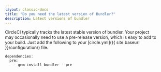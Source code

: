 ```yaml
---
layout: classic-docs
title: "Do you need the latest version of Bundler?"
description: Latest versions of bundler
---
```


CircleCI typically tracks the latest stable version of bundler.
Your project may occasionally need to use a pre-release version, which is easy to add to your build.
Just add the following to your [circle.yml]({{ site.baseurl }}/configuration/) file.

```
dependencies:
  pre:
    - gem install bundler --pre
```
